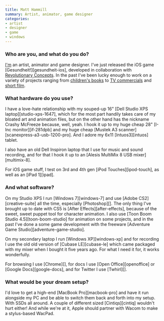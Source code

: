 ```yaml
---
title: Matt Hammill
summary: Artist, animator, game designer
categories:
- artist
- designer
- game
- windows
---
```


### Who are you, and what do you do?

[I'm](http://www.matthammill.com "Matt's website.") an artist, animator and game designer. I've just released the iOS game [Gesundheit!][gesundheit-ios], developed in collaboration with [Revolutionary Concepts](http://www.revolutionaryconcepts.net/ "iOS developers."). In the past I've been lucky enough to work on a variety of projects ranging from [children's books](http://www.amazon.com/Sir-Reginalds-Logbook-Matt-Hammill/dp/1554532027 "Matt's book on Amazon.") to [TV commercials](http://www.matthammill.com/index.php/animation/showreel-2010/ "Matt's showreel.") and [short film](http://www.matthammill.com/index.php/animation/hazed/ "Matt's short film, Hazed.").

### What hardware do you use?

I have a love-hate relationship with my souped-up 16" [Dell Studio XPS laptop][studio-xps-1647], which for the most part handily takes care of my bloated art and animation files, but on the other hand has the nickname Crashy McFreeze because, well, yeah. I hook it up to my huge cheap 28" [I-Inc monitor][if-281dpb] and my huge cheap [Mustek A3 scanner][scanexpress-a3-usb-1200-pro]. And I adore my 6x11 [Intuos3][intuos] tablet.

I also have an old Dell Inspiron laptop that I use for music and sound recording, and for that I hook it up to an [Alesis MultiMix 8 USB mixer][multimix-8].

For iOS game stuff, I test on 3rd and 4th gen [iPod Touches][ipod-touch], as well as an [iPad 1][ipad].

### And what software?

On my Studio XPS I run [Windows 7][windows-7] and use [Adobe CS2][creative-suite] all the time, especially [Photoshop][]. The only thing I've brought up to date with CS5 is [After Effects][after-effects], because of the sweet, sweet puppet tool for character animation. I also use [Toon Boom Studio 4.5][toon-boom-studio] for animation on some projects, and in the past I've done a some game development with the freeware [Adventure Game Studio][adventure-game-studio].

On my secondary laptop I run [Windows XP][windows-xp] and for recording I use the old old version of [Cubase LE][cubase-le] which came packaged with my mixer when I bought it five years ago. For what I need it for, it works wonderfully.

For browsing I use [Chrome][], for docs I use [Open Office][openoffice] or [Google Docs][google-docs], and for Twitter I use [Twhirl][].

### What would be your dream setup?

I'd love to get a high-end [MacBook Pro][macbook-pro] and have it run alongside my PC and be able to switch them back and forth into my setup. With SSDs all around. A couple of different sized [Cintiqs][cintiq] wouldn't hurt either! And while we're at it, Apple should partner with Wacom to make a stylus-based WacPad.